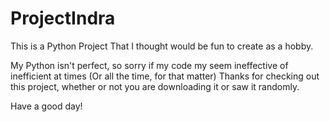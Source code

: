 # ProjectIndra
This is a Python Project That I thought would be fun to create as a hobby.

My Python isn't perfect, so sorry if my code my seem ineffective of inefficient at times (Or all the time, for that matter)
Thanks for checking out this project, whether or not you are downloading it or saw it randomly.

Have a good day!
